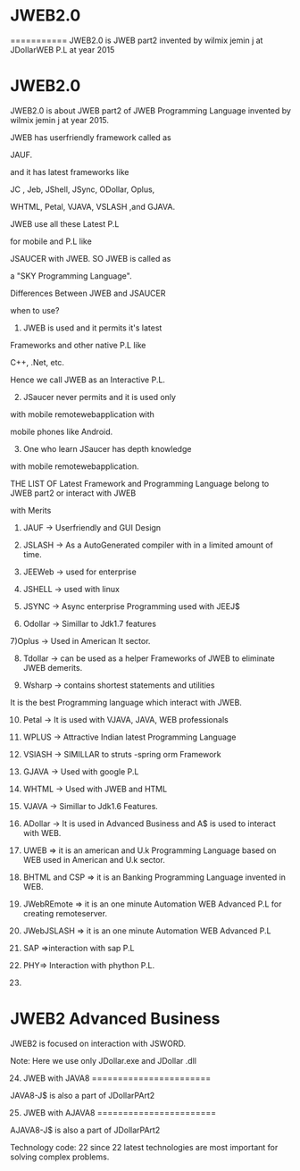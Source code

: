 # JWEB2.0
===========
JWEB2.0   is    JWEB  part2  invented  by wilmix jemin  j  at  JDollarWEB P.L  at year  2015

JWEB2.0
=========

JWEB2.0 is about JWEB part2 of JWEB Programming Language invented by wilmix jemin j at year 2015.

JWEB has userfriendly framework called as

JAUF.

and it has latest frameworks like

JC , Jeb, JShell, JSync, ODollar, Oplus,

WHTML, Petal, VJAVA, VSLASH ,and GJAVA.

JWEB use all these Latest P.L

for mobile and P.L like

JSAUCER with JWEB. SO JWEB is called as

a "SKY Programming Language".

Differences Between JWEB and JSAUCER

when to use?

1) JWEB is used and it permits it's latest

Frameworks and other native P.L like

C++, .Net, etc.

Hence we call JWEB as an Interactive P.L.

2) JSaucer never permits and it is used only

with mobile remotewebapplication with

mobile phones like Android.

3) One who learn JSaucer has depth knowledge

with mobile remotewebapplication.

THE LIST OF Latest Framework and Programming Language belong to JWEB part2 or interact with JWEB

with Merits

1) JAUF -> Userfriendly and GUI Design

2) JSLASH -> As a AutoGenerated compiler with in a limited amount of time.

3) JEEWeb -> used for enterprise

4) JSHELL -> used with linux

5) JSYNC -> Async enterprise Programming used with JEEJ$

6) Odollar -> Simillar to Jdk1.7 features

7)Oplus -> Used in American It sector.

8) Tdollar -> can be used as a helper Frameworks of JWEB to eliminate JWEB demerits.

9) Wsharp -> contains shortest statements and utilities

It is the best Programming language which interact with JWEB.

10) Petal -> It is used with VJAVA, JAVA, WEB professionals

11) WPLUS -> Attractive Indian latest Programming Language

12) VSlASH -> SIMILLAR to struts -spring orm Framework

13) GJAVA -> Used with google P.L

14) WHTML -> Used with JWEB and HTML

15) VJAVA -> Simillar to Jdk1.6 Features.

16) ADollar -> It is used in Advanced Business and A$ is used to interact with WEB.

17) UWEB => it is an american and U.k Programming Language based on WEB used in American and U.k sector.

18) BHTML and CSP => it is an Banking Programming Language invented in WEB.

19) JWebREmote => it is an one minute Automation WEB Advanced P.L for creating remoteserver.

20) JWebJSLASH => it is an one minute Automation WEB Advanced P.L

21) SAP =>interaction with sap P.L

22) PHY=> Interaction with phython P.L.

23) 
  JWEB2  Advanced Business
=================================
JWEB2  is focused  on  interaction  with JSWORD.

Note: Here  we use  only   JDollar.exe  and JDollar .dll 


24)  JWEB  with  JAVA8
=======================

JAVA8-J$  is  also  a part  of  JDollarPArt2



25)  JWEB  with  AJAVA8
=======================

AJAVA8-J$  is  also  a part  of  JDollarPArt2


Technology code: 22  since 22 latest  technologies  are  most  important
for  solving  complex  problems.

